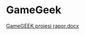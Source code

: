 # GameGeek

[GameGEEK projesi rapor.docx](https://github.com/user-attachments/files/15787876/GameGEEK.projesi.rapor.docx)
